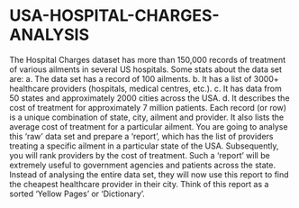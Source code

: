 # USA-HOSPITAL-CHARGES-ANALYSIS
The Hospital Charges dataset has more than 150,000 records of treatment of various ailments in several US hospitals. Some stats about the data set are:
a. The data set has a record of 100 ailments.
b. It has a list of 3000+ healthcare providers (hospitals, medical centres, etc.).
c. It has data from 50 states and approximately 2000 cities across the USA.
d. It describes the cost of treatment for approximately 7 million patients.
Each record (or row) is a unique combination of state, city, ailment and provider. It also lists the average cost of treatment for a particular ailment.
You are going to analyse this ‘raw’ data set and prepare a ‘report’, which has the list of providers treating a specific ailment in a particular state of the USA. Subsequently, you will rank providers by the cost of treatment. Such a ‘report’ will be extremely useful to government agencies and patients across the state. Instead of analysing the entire data set, they will now use this report to find the cheapest healthcare provider in their city. Think of this report as a sorted ‘Yellow Pages’ or ‘Dictionary’.
